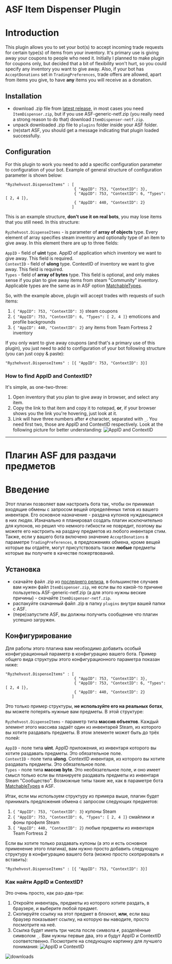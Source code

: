 # ASF Item Dispenser Plugin

# Introduction
This plugin allows you to set your bot(s) to accept incoming trade requests for certain type(s) of items from your inventory. It's primary use is giving away your coupons to people who need it. Initially I planned to make plugin for coupons only, but decided that a bit of flexibility won't hurt, so you could specify any inventory you want to give away. Also, if your bot has `AcceptDonations` set in `TradingPreferences`, trade offers are allowed, apart from items you give, to have **any** items you will receive as a donation.

## Installation
- download .zip file from [latest release](https://github.com/Ryzhehvost/ItemDispenser/releases/latest), in most cases you need `ItemDispenser.zip`, but if you use ASF-generic-netf.zip (you really need a strong reason to do that) download `ItemDispenser-netf.zip`.
- unpack downloaded .zip file to `plugins` folder inside your ASF folder.
- (re)start ASF, you should get a message indicating that plugin loaded successfully. 

## Configuration
For this plugin to work you need to add a specific configuration parameter to configuration of your bot. Example of general structure of configuration parameter is shown below:
```
"Ryzhehvost.DispenseItems" : [
                              { "AppID": 753, "ContextID": 3},
                              { "AppID": 753, "ContextID": 6, "Types": [ 2, 4 ]},
                              { "AppID": 440, "ContextID": 2}
                             ]
```
This is an example structure, **don't use it on real bots**, you may lose items that you still need. In this structure:

`Ryzhehvost.DispenseItems` - is parameter of **array of objects** type. Every element of array specifies steam inventory and optionally type of an item to give away. In this element there are up to three fields:

`AppID` - field of **uint** type. AppID of application which inventory we want to give away. This field is required.<br/>
`ContextID` - field of **ulong** type. ContextID of inventory we want to give away. This field is required.<br/>
`Types` - field of **array of bytes** type. This field is optional, and only makes sense if you plan to give away items from steam "Community" inventory. Applicable types are the same as in ASF option [MatchableTypes](https://github.com/JustArchiNET/ArchiSteamFarm/wiki/Configuration#matchabletypes).

So, with the example above, plugin will accept trades with requests of such items:
1. `{ "AppID": 753, "ContextID": 3}` steam coupons 
2. `{ "AppID": 753, "ContextID": 6, "Types": [ 2, 4 ]}` emoticons and profile backgrounds
3. `{ "AppID": 440, "ContextID": 2}` any items from Team Fortress 2 inventory

If you only want to give away coupons (and that's a primary use of this plugin), you just need to add to configuration of your bot following structure (you can just copy & paste):

```
"Ryzhehvost.DispenseItems" : [{ "AppID": 753, "ContextID": 3}]
```

### How to find AppID and ContextID?
It's simple, as one-two-three:
1. Open inventory that you plan to give away in browser, and select any item.
2. Copy the link to that item and copy it to notepad, **or**, if your browser shows you the link you're hovering, just look at it.
3. Link will have three numbers after `#` character, separated with `_`. You need first two, those are AppID and ContextID respectively. Look at the following picture for better understanding:
![AppID and ContextID](https://i.imgur.com/hom2PZq.png)

---

# Плагин ASF для раздачи предметов


# Введение
Этот плагин позволяет вам настроить бота так, чтобы он принимал входящие обмены с запросом вещей определённых типов из вашего инвентаря. Его основное назначение - раздача купонов нуждающимся в них людях. Изначально я планировал создать плагин исключительно для купонов, но решил что немного гибкости не повредит, поэтому вы можете его настроить на раздачу предметов из любого инвентаря стим. Также, если у вашего бота включено значение `AcceptDonations` в параметре `TradingPreferences`, в предложениях обмена, кроме вещей которые вы отдаёте, могут присутствовать также **любые** предметы которые вы получите в качестве пожертвований.

## Установка
- скачайте файл .zip из [последнего релиза](https://github.com/Ryzhehvost/ItemDispenser/releases/latest), в большинстве случаев вам нужен файл `ItemDispenser.zip`, не если вы по какой-то причине пользуетесь ASF-generic-netf.zip (а для этого нужны веские причины) - скачайте `ItemDispenser-netf.zip`.
- распакуйте скачанный файл .zip в папку `plugins` внутри вашей папки с ASF.
- (пере)запустите ASF, вы должны получить сообщение что плагин успешно загружен. 

## Конфигурирование
Для работы этого плагина вам необходимо добавить особый конфигурационный параметр в конфигурацию вашего бота. Пример общего вида структуры этого конфигурационного параметра показан ниже:
```
"Ryzhehvost.DispenseItems" : [
                              { "AppID": 753, "ContextID": 3},
                              { "AppID": 753, "ContextID": 6, "Types": [ 2, 4 ]},
                              { "AppID": 440, "ContextID": 2}
                             ]
```
Это только пример структуры, **не используйте его на реальных ботах**, вы можете потерять нужные вам предметы. В этой структуре:

`Ryzhehvost.DispenseItems` - параметр типа **массив объектов**. Каждый элемент этого массива задаёт один из инвентарей Steam, из которого вы хотите раздавать предметы. В этом элементе может быть до трёх полей:

`AppID` - поле типа **uint**. AppID приложения, из инвентаря которого вы хотите раздавать предметы. Это обязательное поле.<br/>
`ContextID` - поле типа **ulong**. ContextID инвентаря, из которого вы хотите раздавать предметы. Это обязательное поле.<br/>
`Types` - поле типа **массив byte**. Это необязательное поле, и оно имеет смысл только если вы планируете раздавать предметы из инвентаря Steam "Сообщество". Возможные типы такие же, как в параметре бота [MatchableTypes](https://github.com/JustArchiNET/ArchiSteamFarm/wiki/Configuration-ru-RU#matchabletypes) в ASF.

Итак, если мы используем структуру из примера выше, плагин будет принимать предложения обмена с запросом следующих предметов:
1. `{ "AppID": 753, "ContextID": 3}` купоны Steam 
2. `{ "AppID": 753, "ContextID": 6, "Types": [ 2, 4 ]}` смайлики и фоны профиля Steam
3. `{ "AppID": 440, "ContextID": 2}` любые предметы из инвентаря Team Fortress 2

Если вы хотите только раздавать купоны (а это и есть основное применение этого плагина), вам нужно просто добавить следующую структуру в конфигурацию вашего бота (можно просто скоприровать и вставить):

```
"Ryzhehvost.DispenseItems" : [{ "AppID": 753, "ContextID": 3}]
```

### Как найти AppID и ContextID?
Это очень просто, как раз-два-три:
1. Откройте инвентарь, предметы из которого хотите раздать, в браузере, и выберите любой предмет.
2. Скопируйте ссылку на этот предмет в блокнот, **или**, если ваш браузер показывает ссылку, на которую вы наводите, просто посмотрите на неё.
3. Ссылка будет иметь три числа после символа `#`, разделённые символом `_`. Вам нужны первые два, это и будут AppID и ContextID соответственно. Посмотрите на следующую картинку для лучшего понимания:
![AppID и ContextID](https://i.imgur.com/hom2PZq.png)

![downloads](https://img.shields.io/github/downloads/Ryzhehvost/ItemDispenser/total.svg?style=social)
